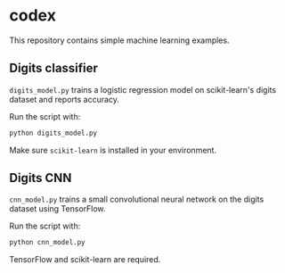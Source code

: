# codex

This repository contains simple machine learning examples.

## Digits classifier

`digits_model.py` trains a logistic regression model on scikit-learn's digits dataset and reports accuracy.

Run the script with:

```bash
python digits_model.py
```

Make sure `scikit-learn` is installed in your environment.

## Digits CNN

`cnn_model.py` trains a small convolutional neural network on the digits dataset using TensorFlow.

Run the script with:

```bash
python cnn_model.py
```

TensorFlow and scikit-learn are required.
